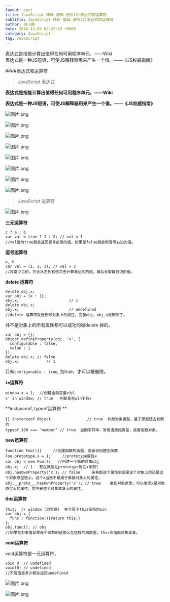 ```yaml
---
layout: post
title: JavaScript 精粹 基础 进阶(2)表达式和运算符
subtitle: JavaScript 精粹 基础 进阶(2)表达式和运算符
author: 继小鹏
date: 2016-12-05 02:22:19 +0800
category: JavaScript
tag: JavaScript
---
```


表达式是指能计算出值得任何可用程序单元。——Wiki       
表达式是一种JS短语，可使JS解释器用来产生一个值。——《JS权威指南》

####表达式和运算符

>JavaScript 表达式


**表达式是指能计算出值得任何可用程序单元。——Wiki**


**表达式是一种JS短语，可使JS解释器用来产生一个值。——《JS权威指南》**



![图片.png](http://upload-images.jianshu.io/upload_images/3877962-6919f7e22ae1bb76.png?imageMogr2/auto-orient/strip%7CimageView2/2/w/1240)


![图片.png](http://upload-images.jianshu.io/upload_images/3877962-3ab28e638286a3aa.png?imageMogr2/auto-orient/strip%7CimageView2/2/w/1240)


![图片.png](http://upload-images.jianshu.io/upload_images/3877962-e80ce19d6f1a3f10.png?imageMogr2/auto-orient/strip%7CimageView2/2/w/1240)


![图片.png](http://upload-images.jianshu.io/upload_images/3877962-1e624122622bf128.png?imageMogr2/auto-orient/strip%7CimageView2/2/w/1240)



![图片.png](http://upload-images.jianshu.io/upload_images/3877962-72f96222c9135c06.png?imageMogr2/auto-orient/strip%7CimageView2/2/w/1240)


![图片.png](http://upload-images.jianshu.io/upload_images/3877962-cdce00cca295adaa.png?imageMogr2/auto-orient/strip%7CimageView2/2/w/1240)


![图片.png](http://upload-images.jianshu.io/upload_images/3877962-766d0f239887b430.png?imageMogr2/auto-orient/strip%7CimageView2/2/w/1240)


![图片.png](http://upload-images.jianshu.io/upload_images/3877962-3f85e4e4f73a4cd1.png?imageMogr2/auto-orient/strip%7CimageView2/2/w/1240)

>JavaScript 运算符


![图片.png](http://upload-images.jianshu.io/upload_images/3877962-7140a60ac8368ce6.png?imageMogr2/auto-orient/strip%7CimageView2/2/w/1240)


**三元运算符**

    c ? a : b
    var val = true ? 1 : 2; // val = 1
    //val值为true就会返回冒号前面的值，如果是false就会取冒号右边的值。

**逗号运算符**

    a, b
    var val = (1, 2, 3); // val = 3
    //非常少见的，它会从左到右依次去计算表达式的值，最后会取最右边的值。


**delete 运算符**

    delete obj.x;
    var obj = {x : 1};
    obj.x;                      // 1
    delete obj.x;
    obj.x;                      // undefined
    //delete 运算符就是删除对象上的属性，变量obj，obj.x被删除了。

并不是对象上的所有属性都可以成功的被delete 掉的。

    var obj = {};
    Object.defineProperty(obj, 'x', {
	  configurable : false, 
	  value : 1
    });
    delete obj.x; // false
    obj.x;            // 1

只有`configurable : true`, 为true，才可以被删除。

**`in`运算符**

    window.x = 1;  //创建全局变量x为1
    x’ in window; // true   判断是否win下有x

**instanceof, typeof运算符 **

    {} instanceof Object                // true  判断对象类型，基于原型链去判断的
    typeof 100 === ‘number’ // true  返回字符串，常用语原始类型，或者函数对象。

**new运算符**

    function Foo(){}     //创建函数构造器，或者说创建空函数
    Foo.prototype.x = 1;     //prototype属性x
    var obj = new Foo();   //创建一个新的对象obj
    obj.x;  // 1   现在就能在prototype属性x拿到1
    obj.hasOwnProperty('x'); // false     来判断这个属性到底是这个对象上的还是这个对象原型链上，这个x当然不是属于直接对象上的属性，
    obj.__proto__.hasOwnProperty('x'); // true    拿到对象原型。可以发现x是对象原型上的属性，而不是这个对象本身上的属性。

**this运算符**

    this;  // window (浏览器)  在全局下this会指向win
    var obj = {
      func : function(){return this;}
    }; 
    obj.func(); // obj
    //如果在对象值如果是个函数的话那么在这样的函数里，this会指向对象本身。

**void运算符**

void运算符是一元运算符，

    void 0  // undefined
    void(0) // undefined
    //不管值是多少都会返回undefined



![图片.png](http://upload-images.jianshu.io/upload_images/3877962-5e9759be8cdba5d3.png?imageMogr2/auto-orient/strip%7CimageView2/2/w/1240)



![图片.png](http://upload-images.jianshu.io/upload_images/3877962-227317d72f8e3d08.png?imageMogr2/auto-orient/strip%7CimageView2/2/w/1240)